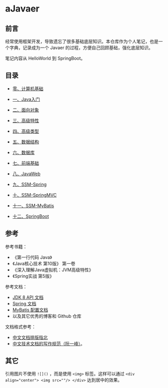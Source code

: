 # aJavaer

## 前言

经常使用框架开发，导致遗忘了很多基础底层知识。本仓库作为个人笔记，也是一个字典，记录成为一个 Javaer 的过程，方便自己回顾基础，强化底层知识。

笔记内容从 HelloWorld 到 SpringBoot。 

## 目录

- [零、计算机基础](./docs/00-RudimentaryKnowledge/README.md)

- [一、Java入门](./docs/01-JavaBase1/README.md)

- [二、面向对象](./docs/02-JavaBase2/README.md)

- [三、高级特性](./docs/03-JavaBase3/README.md)

- [四、高级类型](./docs/04-JavaBase4/README.md)

- [五、数据结构](./docs/05-DataStructure/README.md)

- [六、数据库](./docs/06-Database/README.md)

- [七、前端基础](./docs/07-JavaWeb1/README.md)

- [八、JavaWeb](./docs/08-JavaWeb2/README.md)

- [九、SSM-Spring](./docs/09-SSM-Spring/README.md)

- [十、SSM-SpringMVC](./docs/09-SSM-SpringMVC/README.md)

- [十一、SSM-MyBatis](./docs/09-SSM-MyBatis/README.md)

- [十二、SpringBoot](./docs/09-SpringBoot/README.md)

## 参考

参考书籍：  
- 《第一行代码 Java》  
- 《Java核心技术 第10版》 第一卷  
- 《深入理解Java虚拟机：JVM高级特性》  
- 《Spring实战 第5版》

参考文档：
- [JDK 8 API 文档](https://docs.oracle.com/javase/8/docs/api/index.html)
- [Spring 文档](https://spring.io/projects)
- [MyBatis 配置文档](https://mybatis.org/mybatis-3/zh/configuration.html)
- 以及其它优秀的博客和 Github 仓库

文档格式参考：
- [中文文档排版指北](https://github.com/sparanoid/chinese-copywriting-guidelines)
- [中文技术文档的写作规范（阮一峰）](https://github.com/ruanyf/document-style-guide)。  

## 其它

引用图片不使用 `![]()` ，而是使用 `<img>` 标签。这样可以通过 `<div align="center"> <img src=""/> </div>` 达到居中的效果。